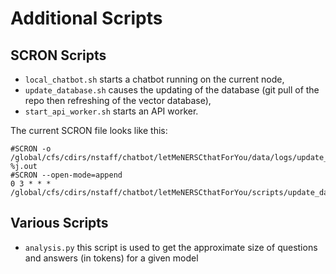 # Additional Scripts

## SCRON Scripts

* `local_chatbot.sh` starts a chatbot running on the current node,
* `update_database.sh` causes the updating of the database (git pull of the repo then refreshing of the vector database),
* `start_api_worker.sh` starts an API worker.

The current SCRON file looks like this:

```shell
#SCRON -o /global/cfs/cdirs/nstaff/chatbot/letMeNERSCthatForYou/data/logs/update_database/output-%j.out                                                                                            
#SCRON --open-mode=append
0 3 * * * /global/cfs/cdirs/nstaff/chatbot/letMeNERSCthatForYou/scripts/update_database.sh
```

## Various Scripts

* `analysis.py` this script is used to get the approximate size of questions and answers (in tokens) for a given model
